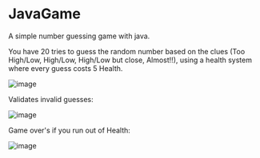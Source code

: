 # JavaGame

A simple number guessing game with java.

You have 20 tries to guess the random number based on the clues (Too High/Low, High/Low, High/Low but close, Almost!!), using a health system where every guess costs 5 Health.

![image](https://github.com/wiredgabrielsilva/JavaGame/assets/100141597/3df7407f-f4a5-426e-8384-c8d2d65f33b2)

Validates invalid guesses:

![image](https://github.com/wiredgabrielsilva/JavaGame/assets/100141597/a50a18fd-7f62-4e7e-b251-0ea91afe151e)

Game over's if you run out of Health:

![image](https://github.com/wiredgabrielsilva/JavaGame/assets/100141597/4dff38f8-2ce8-4fc6-addf-e4c2107e205b)
